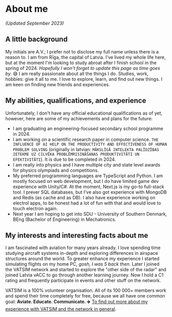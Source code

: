 # About me

_(Updated September 2023)_

## A little background

My initials are A.V.; I prefer not to disclose my full name unless there is a reason to. I am from Rīga, the capital of Latvia. I've lived my whole life here, but at the moment I'm looking to study abroat after I finish school in the spring of 2024. _Hopefully I won't forget to update this page as time goes by._ 😅 I am really passionate about all the things I do. Studies, work, hobbies: give it all to me. I love to explore, learn, and find out new things. I am keen on finding new friends and experiences.

## My abilities, qualifications, and experience

Unfortunately, I don't have any official educational qualifications as of yet, however, here are some of my achievements and plans for the future:

- I am graduating an engineering-focused secondary school programme in 2024.
- I am working on a scientific research paper in computer science. `THE INFLUENCE OF AI HELP ON THE PRODUCTIVITY AND EFFECTIVENESS OF HUMAN PROBLEM SOLVING` (originally in latvian: `MĀKSLĪGĀ INTELEKTA PALĪDZĪBAS IETEKME UZ CILVĒKA PROBLĒMRISINĀŠANAS PRODUKTIVITĀTI UN EFEKTIVITĀTI`). It is due to be completed in 2024.
- I am really into physics and I have multiple city and state level awards for physics olympiads and competitions.
- My preferred programming languages are TypeScript and Python. I am mostly focused on web development, but I do have limited game dev experience with Unity/C#. At the moment, Next.js is my go-to full-stack tool. I prever SQL databases, but I've also got experience with MongoDB and Redis (as cache and as DB). I also have experience working on electrol apps, to be honest had a lot of fun with that and would love to touch electron again.
- Next year I am hoping to get into SDU - University of Southern Denmark, BEng (Bachelor of Engineering) in Mechatronics.

## My interests and interesting facts about me

I am fascinated with aviation for many years already. I love spending time studying aircraft systems in-depth and exploring differences in airspace structures around the world. To greater enhance my experience I started simulating flights on my home PC, _gosh, I was 5 back then_. Later I joined the VATSIM network and started to explore the "other side of the radar" and joined Latvia vACC to go through another learning journey. Now I hold a C1 rating and frequently participate in events and other stuff on the network.

VATSIM is a 100% volunteer organisation. All of its 100 000+ members work and spend their time completely for free, because we all have one common goal: **Aviate. Educate. Communicate. ✈️** [To find out more about my experience with VATSIM and the network in general](/blog/a-bit-about-vatsim).
